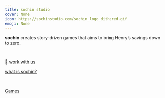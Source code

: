 ```yaml
---
title: sochin studio
cover: None
icon: https://sochinstudio.com/sochin_logo_dithered.gif
emoji: None
---
```


**sochin** creates story-driven games that aims to bring Henry’s savings down to zero.

<br/>

[💼 work with us](https://sochinstudio.com/work_with_us)

[what is sochin?](https://www.notion.so/5309acaeef104f23aba826f018e8df45) 

<br/>

[Games](https://sochinstudio.com/Games)

<br/>
